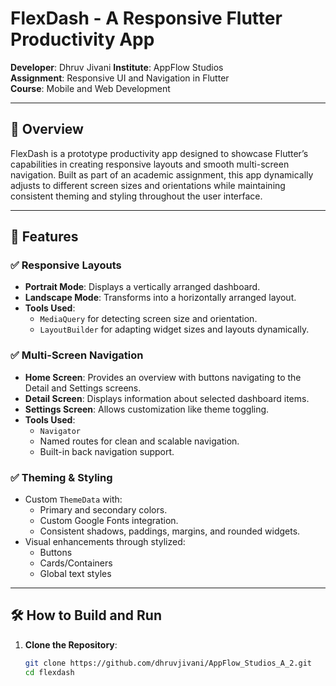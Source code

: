 # FlexDash - A Responsive Flutter Productivity App

**Developer**: Dhruv Jivani
**Institute**: AppFlow Studios  
**Assignment**: Responsive UI and Navigation in Flutter  
**Course**: Mobile and Web Development

---

## 📱 Overview

FlexDash is a prototype productivity app designed to showcase Flutter’s capabilities in creating responsive layouts and smooth multi-screen navigation. Built as part of an academic assignment, this app dynamically adjusts to different screen sizes and orientations while maintaining consistent theming and styling throughout the user interface.

---

## 🚀 Features

### ✅ Responsive Layouts
- **Portrait Mode**: Displays a vertically arranged dashboard.
- **Landscape Mode**: Transforms into a horizontally arranged layout.
- **Tools Used**:
    - `MediaQuery` for detecting screen size and orientation.
    - `LayoutBuilder` for adapting widget sizes and layouts dynamically.

### ✅ Multi-Screen Navigation
- **Home Screen**: Provides an overview with buttons navigating to the Detail and Settings screens.
- **Detail Screen**: Displays information about selected dashboard items.
- **Settings Screen**: Allows customization like theme toggling.
- **Tools Used**:
    - `Navigator`
    - Named routes for clean and scalable navigation.
    - Built-in back navigation support.

### ✅ Theming & Styling
- Custom `ThemeData` with:
    - Primary and secondary colors.
    - Custom Google Fonts integration.
    - Consistent shadows, paddings, margins, and rounded widgets.
- Visual enhancements through stylized:
    - Buttons
    - Cards/Containers
    - Global text styles

---

## 🛠️ How to Build and Run

1. **Clone the Repository**:
   ```bash
   git clone https://github.com/dhruvjivani/AppFlow_Studios_A_2.git
   cd flexdash
